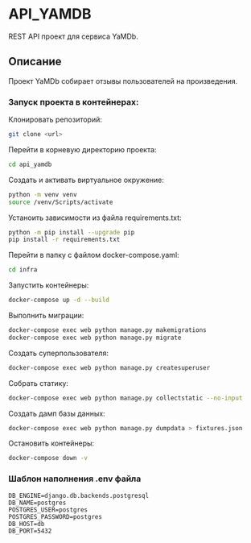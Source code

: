 # API_YAMDB
REST API проект для сервиса YaMDb.

## Описание
Проект YaMDb собирает отзывы пользователей на произведения.


### Запуск проекта в контейнерах:

Клонировать репозиторий:
```bash
git clone <url>
```

Перейти в корневую директорию проекта:
```bash
cd api_yamdb
```

Создать и активать виртуальное окружение:
```bash
python -m venv venv
source /venv/Scripts/activate
```

Устаноить зависимости из файла requirements.txt:
```bash
python -m pip install --upgrade pip
pip install -r requirements.txt
```

Перейти в папку с файлом docker-compose.yaml:
```bash
cd infra
```

Запустить контейнеры:
```bash
docker-compose up -d --build
```

Выполнить миграции:
```bash
docker-compose exec web python manage.py makemigrations
docker-compose exec web python manage.py migrate
```

Создать суперпользователя:
```bash
docker-compose exec web python manage.py createsuperuser
```

Собрать статику:
```bash
docker-compose exec web python manage.py collectstatic --no-input
```

Создать дамп базы данных:
```bash
docker-compose exec web python manage.py dumpdata > fixtures.json
```

Остановить контейнеры:
```bash
docker-compose down -v
```

### Шаблон наполнения .env файла
```
DB_ENGINE=django.db.backends.postgresql
DB_NAME=postgres
POSTGRES_USER=postgres
POSTGRES_PASSWORD=postgres
DB_HOST=db
DB_PORT=5432
```
